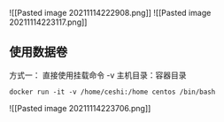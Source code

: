 ![[Pasted image 20211114222908.png]]
![[Pasted image 20211114223117.png]]

## 使用数据卷
方式一： 直接使用挂载命令 -v 主机目录：容器目录
```
docker run -it -v /home/ceshi:/home centos /bin/bash
```
![[Pasted image 20211114223706.png]]